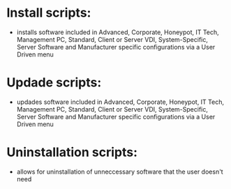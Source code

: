 # Install scripts:

- installs software included in Advanced, Corporate, Honeypot, IT Tech, Management PC, Standard, Client or Server VDI, System-Specific, Server Software and Manufacturer specific configurations via a User Driven menu

# Updade scripts:

- updades software included in Advanced, Corporate, Honeypot, IT Tech, Management PC, Standard, Client or Server VDI, System-Specific, Server Software and Manufacturer specific configurations via a User Driven menu

# Uninstallation scripts:

- allows for uninstallation of unneccessary software that the user doesn't need

